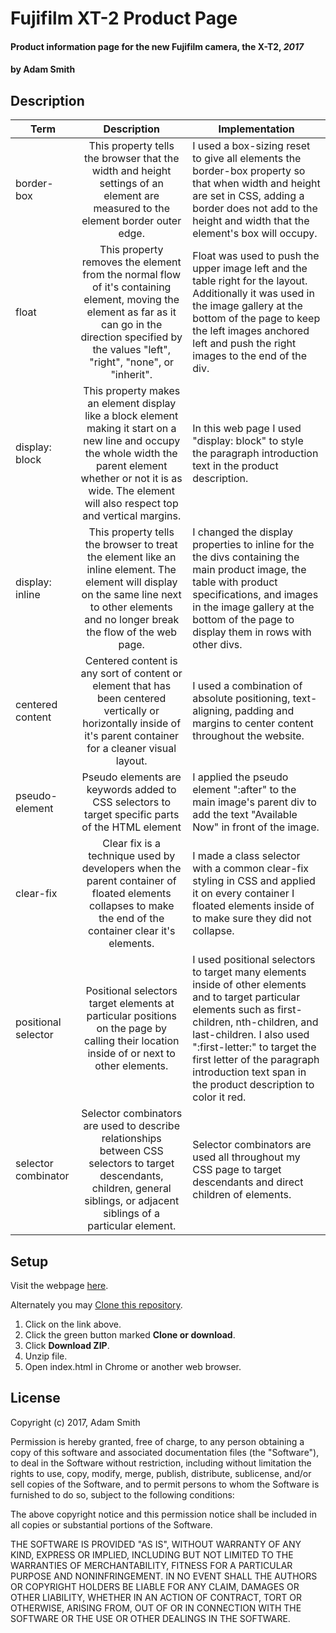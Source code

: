 # Fujifilm XT-2 Product Page

#### Product information page for the new Fujifilm camera, the X-T2, _2017_

#### by **Adam Smith**

## Description

| Term | Description | Implementation |
| -- |:--:| --|
| border-box | This property tells the browser that the width and height settings of an element are measured to the element border outer edge. | I used a box-sizing reset to give all elements the border-box property so that when width and height are set in CSS, adding a border does not add to the height and width that the element's box will occupy. |
| float | This property removes the element from the normal flow of it's containing element, moving the element as far as it can go in the direction specified by the values "left", "right", "none", or "inherit". | Float was used to push the upper image left and the table right for the layout. Additionally it was used in the image gallery at the bottom of the page to keep the left images anchored left and push the right images to the end of the div. |
| display: block | This property makes an element display like a block element making it start on a new line and occupy the whole width the parent element whether or not it is as wide. The element will also respect top and vertical margins.| In this web page I used "display: block" to style the paragraph introduction text in the product description. |
| display: inline | This property tells the browser to treat the element like an inline element. The element will display on the same line next to other elements and no longer break the flow of the web page. | I changed the display properties to inline for the the divs containing the main product image, the table with product specifications, and images in the image gallery at the bottom of the page to display them in rows with other divs. |
| centered content | Centered content is any sort of content or element that has been centered vertically or horizontally inside of it's parent container for a cleaner visual layout. | I used a combination of absolute positioning, text-aligning, padding and margins to center content throughout the website. |
| pseudo-element | Pseudo elements are keywords added to CSS selectors to target specific parts of the HTML element | I applied the pseudo element ":after" to the main image's parent div to add the text "Available Now" in front of the image. |
| clear-fix | Clear fix is a technique used by developers when the parent container of floated elements collapses to make the end of the container clear it's elements. | I made a class selector with a common clear-fix styling in CSS and applied it on every container I floated elements inside of to make sure they did not collapse. |
| positional selector | Positional selectors target elements at particular positions on the page by calling their location inside of or next to other elements. | I used positional selectors to target many elements inside of other elements and to target particular elements such as first-children, nth-children, and last-children.  I also used ":first-letter:" to target the first letter of the paragraph introduction text span in the product description to color it red.|
| selector combinator | Selector combinators are used to describe relationships between CSS selectors to target descendants, children, general siblings, or adjacent siblings of a particular element. | Selector combinators are used all throughout my CSS page to target descendants and direct children of elements. |


## Setup

Visit the webpage [here](https://alspdx.github.io/Fujifilm-X-T2).

Alternately you may [Clone this repository](https://github.com/alspdx/Fujifilm-X-T2).
  1. Click on the link above.
  2. Click the green button marked **Clone or download**.
  3. Click **Download ZIP**.
  4. Unzip file.
  5. Open index.html in Chrome or another web browser.

## License

Copyright (c) 2017, Adam Smith

Permission is hereby granted, free of charge, to any person obtaining a copy of this software and associated documentation files (the "Software"), to deal in the Software without restriction, including without limitation the rights to use, copy, modify, merge, publish, distribute, sublicense, and/or sell copies of the Software, and to permit persons to whom the Software is furnished to do so, subject to the following conditions:

The above copyright notice and this permission notice shall be included in all copies or substantial portions of the Software.

THE SOFTWARE IS PROVIDED "AS IS", WITHOUT WARRANTY OF ANY KIND, EXPRESS OR IMPLIED, INCLUDING BUT NOT LIMITED TO THE WARRANTIES OF MERCHANTABILITY, FITNESS FOR A PARTICULAR PURPOSE AND NONINFRINGEMENT. IN NO EVENT SHALL THE AUTHORS OR COPYRIGHT HOLDERS BE LIABLE FOR ANY CLAIM, DAMAGES OR OTHER LIABILITY, WHETHER IN AN ACTION OF CONTRACT, TORT OR OTHERWISE, ARISING FROM, OUT OF OR IN CONNECTION WITH THE SOFTWARE OR THE USE OR OTHER DEALINGS IN THE SOFTWARE.
